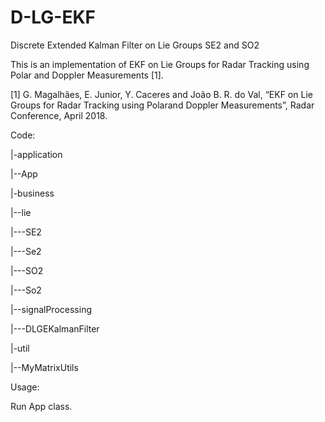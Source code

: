 # D-LG-EKF
Discrete Extended Kalman Filter on Lie Groups SE2 and SO2

This is an implementation of EKF on Lie Groups for Radar Tracking using Polar and Doppler Measurements [1].

[1] G. Magalhães, E. Junior, Y. Caceres and João B. R. do Val, “EKF on Lie Groups for Radar Tracking using Polarand Doppler Measurements”, Radar Conference, April 2018.

Code:

|-application

|--App

|-business

|--lie

 |---SE2
 
 |---Se2
 
 |---SO2
 
 |---So2
 
|--signalProcessing

 |---DLGEKalmanFilter
 
|-util

 |--MyMatrixUtils
 
 Usage:
 
 Run App class.
